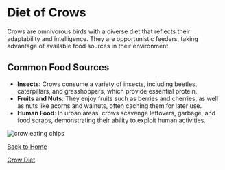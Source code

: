 # Diet of Crows

Crows are omnivorous birds with a diverse diet that reflects their adaptability and intelligence. They are opportunistic feeders, taking advantage of available food sources in their environment.

## Common Food Sources
- **Insects**: Crows consume a variety of insects, including beetles, caterpillars, and grasshoppers, which provide essential protein.
- **Fruits and Nuts**: They enjoy fruits such as berries and cherries, as well as nuts like acorns and walnuts, often caching them for later use.
- **Human Food**: In urban areas, crows scavenge leftovers, garbage, and food scraps, demonstrating their ability to exploit human activities.

![crow eating chips](https://github.com/user-attachments/assets/b5e044ff-8661-424f-a8b7-5316a2873aa8)


[Back to Home](README.md)

[Crow Diet](https://abcbirds.org/blog21/what-do-crows-eat/)
